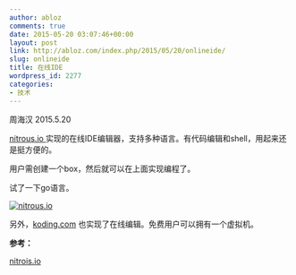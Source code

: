 ```yaml
---
author: abloz
comments: true
date: 2015-05-20 03:07:46+00:00
layout: post
link: http://abloz.com/index.php/2015/05/20/onlineide/
slug: onlineide
title: 在线IDE
wordpress_id: 2277
categories:
- 技术
---
```


周海汉 2015.5.20

[nitrous.io ](https://lite.nitrous.io/join/RdOR6fa0zRE?utm_source=nitrous.io&utm_medium=copypaste&utm_campaign=referral)实现的在线IDE编辑器，支持多种语言。有代码编辑和shell，用起来还是挺方便的。

用户需创建一个box，然后就可以在上面实现编程了。

试了一下go语言。

[![nitrous.io](http://abloz.com/wp-content/uploads/2015/05/屏幕快照-2015-05-20-上午10.05.27-300x254.png)](http://abloz.com/wp-content/uploads/2015/05/屏幕快照-2015-05-20-上午10.05.27.png)

另外，[koding.com](https://koding.com) 也实现了在线编辑。免费用户可以拥有一个虚拟机。



**参考：**

[nitrois.io](https://lite.nitrous.io/join/RdOR6fa0zRE?utm_source=nitrous.io&utm_medium=copypaste&utm_campaign=referral)
